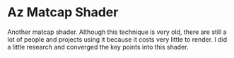 # Az Matcap Shader

Another matcap shader. Although this technique is very old, there are still a lot of people and projects using it because it costs very little to render. I did a little research and converged the key points into this shader.